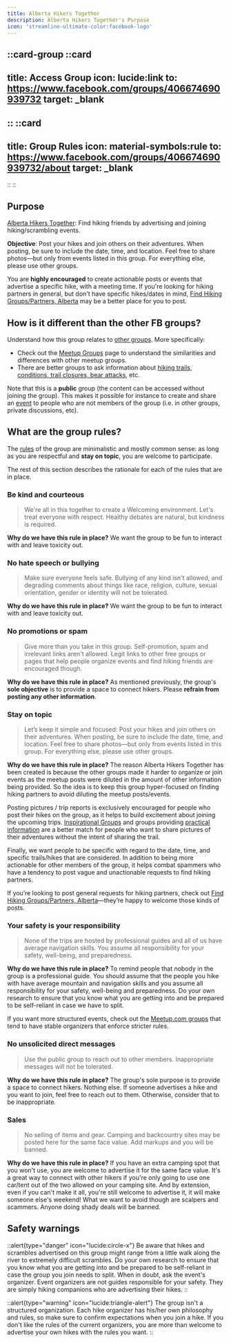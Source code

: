 ```yaml
---
title: Alberta Hikers Together
description: Alberta Hikers Together's Purpose
icon: 'streamline-ultimate-color:facebook-logo'
---
```


::card-group
  ::card
  ---
  title: Access Group
  icon: lucide:link
  to: https://www.facebook.com/groups/406674690939732
  target: _blank
  ---
  ::
  ::card
  ---
  title: Group Rules
  icon: material-symbols:rule
  to: https://www.facebook.com/groups/406674690939732/about
  target: _blank
  ---
  ::
::

## Purpose

[Alberta Hikers Together](https://www.facebook.com/groups/albertahikerstogether): Find hiking friends by advertising and joining hiking/scrambling events. 

**Objective**: Post your hikes and join others on their adventures. When posting, be sure to include the date, time, and location. Feel free to share photos—but only from events listed in this group. For everything else, please use other groups.

You are **highly encouraged** to create actionable posts or events that advertise a specific hike, with a meeting time. If you're looking for hiking partners in general, but don't have specific hikes/dates in mind, [Find Hiking Groups/Partners, Alberta](https://www.facebook.com/groups/1835212146753367) may be a better place for you to post.

## How is it different than the other FB groups?

Understand how this group relates to [other groups](/hiking-groups/by-category). More specifically:
- Check out the [Meetup Groups](/hiking-groups/by-category/meetups) page to understand the similarities and differences with other meetup groups.
- There are better groups to ask information about [hiking trails, conditions, trail closures, bear attacks](/hiking-groups/by-category/practical-information), etc. 

Note that this is a **public** group (the content can be accessed without joining the group). This makes it possible for instance to create and 
  share an [event](https://www.facebook.com/groups/albertahikerstogether/events/) to people who are not members of the group (i.e. in other groups, private discussions, etc).

## What are the group rules?

The [rules](https://www.facebook.com/groups/albertahikerstogether/about) of the group are minimalistic and mostly common sense: as long as you are respectful and **stay on topic**, you are welcome to participate.

The rest of this section describes the rationale for each of the rules that are in place.

### Be kind and courteous

> We're all in this together to create a Welcoming environment. Let's treat everyone with respect. Healthy debates are natural, but kindness is required.

**Why do we have this rule in place?** We want the group to be fun to interact with and leave toxicity out. 

### No hate speech or bullying

> Make sure everyone feels safe. Bullying of any kind isn't allowed, and degrading comments about things like race, religion, culture, sexual orientation, gender or identity will not be tolerated.

**Why do we have this rule in place?** We want the group to be fun to interact with and leave toxicity out. 

### No promotions or spam

> Give more than you take in this group. Self-promotion, spam and irrelevant links aren't allowed. Legit links to other free groups or pages that help people organize events and find hiking friends are encouraged though.

**Why do we have this rule in place?** As mentioned previously, the group's **sole objective** is to provide a space to connect hikers. Please **refrain from posting any other information**.

### Stay on topic

> Let’s keep it simple and focused: Post your hikes and join others on their adventures. When posting, be sure to include the date, time, and location. Feel free to share photos—but only from events listed in this group. For everything else, please use other groups.

**Why do we have this rule in place?** The reason Alberta Hikers Together has been created is because the other groups made it harder to organize or join events as the meetup posts were diluted in the amount of other information being provided. So the idea is to keep this group hyper-focused on finding hiking partners to avoid diluting the meetup posts/events. 

Posting pictures / trip reports is exclusively encouraged for people who post their hikes on the group, as it helps to build excitement about joining the upcoming trips. [Inspirational Groups](/hiking-groups/by-category/inspirational) and groups providing [practical information](/hiking-groups/by-category/practical-information) are a better match for people who want to share pictures of their adventures without the intent of sharing the trail.

Finally, we want people to be specific with regard to the date, time, and specific trails/hikes that are considered. In addition to being more actionable for other members of the group, it helps combat spammers who have a tendency to post vague and unactionable requests to find hiking partners.

If you’re looking to post general requests for hiking partners, check out [Find Hiking Groups/Partners, Alberta](https://www.facebook.com/groups/1835212146753367)—they’re happy to welcome those kinds of posts.

### Your safety is your responsibility

> None of the trips are hosted by professional guides and all of us have average navigation skills. You assume all responsibility for your safety, well-being, and preparedness.

**Why do we have this rule in place?** To remind people that nobody in the group is a professional guide. You should assume that the people you hike with have average mountain and navigation skills and you assume all responsibility for your safety, well-being and preparedness. Do your own research to ensure that you know what you are getting into and be prepared to be self-reliant in case we have to split.

If you want more structured events, check out the [Meetup.com groups](/hiking-groups/by-category/meetups#meetupcom-groups) that tend to have stable organizers that enforce stricter rules.

### No unsolicited direct messages

> Use the public group to reach out to other members. Inappropriate messages will not be tolerated.

**Why do we have this rule in place?** The group's sole purpose is to provide a space to connect hikers. Nothing else. If someone advertises a hike and you want to join, feel free to reach out to them. Otherwise, consider that to be inappropriate.

### Sales

> No selling of items and gear. Camping and backcountry sites may be posted here for the same face value. Add markups and you will be banned.

**Why do we have this rule in place?** If you have an extra camping spot that you won't use, you are welcome to advertise it for the same face value. It's a great way to connect with other hikers if you're only going to use one car/tent out of the two allowed on your camping site. And by extension, even if you can't make it all, you're still welcome to advertise it, it will make someone else's weekend!
What we want to avoid though are scalpers and scammers. Anyone doing shady deals will be banned.



## Safety warnings

::alert{type="danger" icon="lucide:circle-x"}
  Be aware that hikes and scrambles advertised on this group might range from a little walk along the river to extremely difficult scrambles. Do your own research to ensure that you know what you are getting into and be prepared to be self-reliant in case the group you join needs to split. When in doubt, ask the event's organizer. Event organizers are not guides responsible for your safety. They are simply hiking companions who are advertising their hikes.
::

::alert{type="warning" icon="lucide:triangle-alert"}
The group isn't a structured organization. Each hike organizer has his/her own philosophy and rules, so make sure to confirm expectations when you join a hike. If you don't like the rules of the current organizers, you are more than welcome to advertise your own hikes with the rules you want.
::

